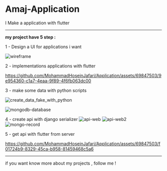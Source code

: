 # Amaj-Application

I Make a application with flutter 

 ____________________________________________________________________________________________
 
 
**my project have 5 step :**

  1 - Design a UI for applications i want
  
  ![wireframe](https://github.com/MohammadHoseinJafari/Application/assets/69847503/3d6ad6c3-182f-4447-8954-474578637f61)



  2 - implementations applications with flutter 


https://github.com/MohammadHoseinJafari/Application/assets/69847503/9e954360-c1a7-4eaa-9f89-4f6fb063dc00



  3 - make some data with python scripts
  
  ![create_data_fake_with_python](https://github.com/MohammadHoseinJafari/Application/assets/69847503/471b78fc-fc9e-45e1-8123-98caa977ab84)
  

  ![mongodb-database](https://github.com/MohammadHoseinJafari/Application/assets/69847503/55262ab9-f1bd-4140-9fdd-76b911f00dee)
  

  
  4 - create api with django serializer 
    ![api-web](https://github.com/MohammadHoseinJafari/Application/assets/69847503/30d4e594-5c87-4f0f-aeee-3ab8d82fbea2)
    ![api-web2](https://github.com/MohammadHoseinJafari/Application/assets/69847503/7c4c3177-a068-4b62-a969-760b60fa6d7c)
    ![mongo-record](https://github.com/MohammadHoseinJafari/Application/assets/69847503/79dd358c-fa5c-4aec-a465-af610a7ca76f)


  5 - get api with flutter from server 

https://github.com/MohammadHoseinJafari/Application/assets/69847503/f01724b9-8329-45ca-b958-81459468c5a6

____________________________________________________________________________________________

if you want know more about my projects , follow me !


